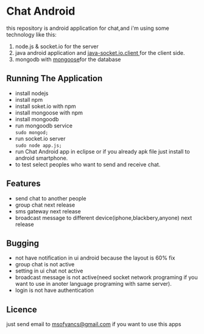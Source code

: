 Chat Android
============

this repository is android application for chat,and i'm using some technology like this:
<br>
1) node.js & socket.io for the server <br>
2) java android application and  [java-socket.io.client ](<https://github.com/clwillingham/java-socket.io.client>) for the client side.<br>
3) mongodb with [mongoose](<https://github.com/LearnBoost/mongoose>)for the database<br>



Running The Application
-----------------------

* install nodejs <br>
* install npm <br>
* install soket.io with npm <br> 
* install mongoose with npm <br>
* install mongoodb <br>
* run mongoodb service <br>
	`sudo mongod;`
* run socket.io server <br> 
	`sudo node app.js;`
* run Chat Android app in eclipse or if you already apk file just install to android smartphone.<br>
* to test select peoples who want to send and receive chat.<br>

Features
-----------------------

* send chat to another people
* group chat next release
* sms gateway next release
* broadcast message to different device(iphone,blackbery,anyone) next release

Bugging 
-----------------------

* not have notification in ui android because the layout is 60% fix
* group chat is not active
* setting in ui chat not active
* broadcast message is not active(need socket network programing if you want to use in anoter language programing  with same server).
* login is not have authentication

Licence 
----------------------

just send email to msofyancs@gmail.com if you want to use this apps

	

